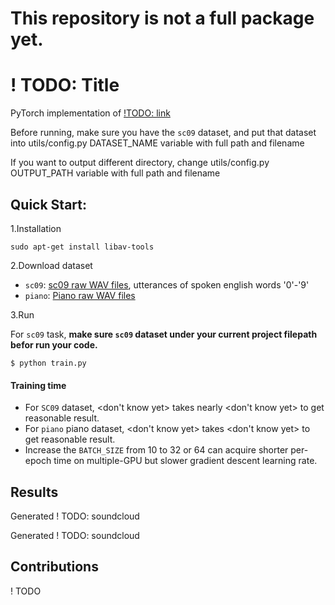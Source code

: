 # This repository is not a full package yet.

# ! TODO: Title
PyTorch implementation of [!TODO: link]()

Before running, make sure you have the `sc09` dataset, and put that dataset into 
utils/config.py DATASET_NAME variable with full path and filename

If you want to output different directory, change utils/config.py OUTPUT_PATH variable with full path and filename

## Quick Start:
1.Installation
```
sudo apt-get install libav-tools
```

2.Download dataset
* `sc09`: [sc09 raw WAV files](http://deepyeti.ucsd.edu/cdonahue/sc09.tar.gz), utterances of spoken english words '0'-'9'
* `piano`: [Piano raw WAV files](http://deepyeti.ucsd.edu/cdonahue/mancini_piano.tar.gz)

3.Run

For `sc09` task, **make sure `sc09` dataset under your current project filepath befor run your code.**
```
$ python train.py
```

#### Training time
* For `SC09` dataset, <don't know yet> takes nearly <don't know yet> to get reasonable result.
* For `piano` piano dataset, <don't know yet> takes <don't know yet> to get reasonable result.
* Increase the `BATCH_SIZE` from 10 to 32 or 64 can acquire shorter per-epoch time on multiple-GPU but slower gradient descent learning rate.

## Results
Generated  ! TODO: soundcloud

Generated  ! TODO: soundcloud

## Contributions
! TODO
